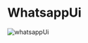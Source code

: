 # WhatsappUi
![whatsappUi](https://github.com/user-attachments/assets/f09a47f2-3361-44ee-b01b-dc2767d0bc67)
